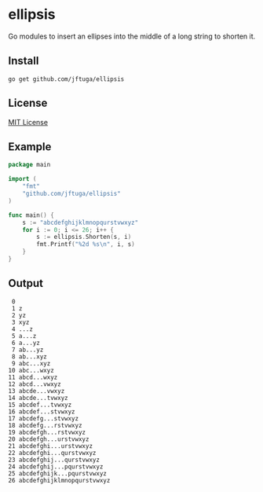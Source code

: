# ellipsis
Go modules to insert an ellipses into the middle of a long string to shorten it.

## Install
```
go get github.com/jftuga/ellipsis
```

## License
[MIT License](https://github.com/jftuga/ellipsis/blob/main/LICENSE)

## Example

```go
package main

import (
	"fmt"
	"github.com/jftuga/ellipsis"
)

func main() {
	s := "abcdefghijklmnopqurstvwxyz"
	for i := 0; i <= 26; i++ {
		s := ellipsis.Shorten(s, i)
		fmt.Printf("%2d %s\n", i, s)
	}
}
```

## Output

```
 0 
 1 z
 2 yz
 3 xyz
 4 ...z
 5 a...z
 6 a...yz
 7 ab...yz
 8 ab...xyz
 9 abc...xyz
10 abc...wxyz
11 abcd...wxyz
12 abcd...vwxyz
13 abcde...vwxyz
14 abcde...tvwxyz
15 abcdef...tvwxyz
16 abcdef...stvwxyz
17 abcdefg...stvwxyz
18 abcdefg...rstvwxyz
19 abcdefgh...rstvwxyz
20 abcdefgh...urstvwxyz
21 abcdefghi...urstvwxyz
22 abcdefghi...qurstvwxyz
23 abcdefghij...qurstvwxyz
24 abcdefghij...pqurstvwxyz
25 abcdefghijk...pqurstvwxyz
26 abcdefghijklmnopqurstvwxyz
```
